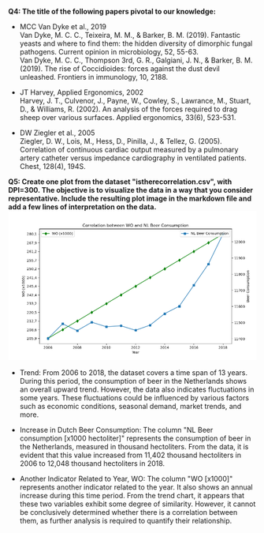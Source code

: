 **Q4: The title of the following papers pivotal to our knowledge:**
* MCC Van Dyke et al., 2019\
Van Dyke, M. C. C., Teixeira, M. M., & Barker, B. M. (2019). Fantastic yeasts and where to find them: the hidden diversity of dimorphic fungal pathogens. Current opinion in microbiology, 52, 55-63.\
Van Dyke, M. C. C., Thompson 3rd, G. R., Galgiani, J. N., & Barker, B. M. (2019). The rise of Coccidioides: forces against the dust devil unleashed. Frontiers in immunology, 10, 2188.

* JT Harvey, Applied Ergonomics, 2002\
Harvey, J. T., Culvenor, J., Payne, W., Cowley, S., Lawrance, M., Stuart, D., & Williams, R. (2002). An analysis of the forces required to drag sheep over various surfaces. Applied ergonomics, 33(6), 523-531.

* DW Ziegler et al., 2005\
Ziegler, D. W., Lois, M., Hess, D., Pinilla, J., & Tellez, G. (2005). Correlation of continuous cardiac output measured by a pulmonary artery catheter versus impedance cardiography in ventilated patients. Chest, 128(4), 194S.

**Q5: Create one plot from the dataset "istherecorrelation.csv", with DPI=300. The objective is to visualize the data in a way that you consider representative. Include the resulting plot image in the markdown file and add a few lines of interpretation on the data.**
![figure1](Beer.png "Beer consumpution in NL")
* Trend: From 2006 to 2018, the dataset covers a time span of 13 years. During this period, the consumption of beer in the Netherlands shows an overall upward trend. However, the data also indicates fluctuations in some years. These fluctuations could be influenced by various factors such as economic conditions, seasonal demand, market trends, and more.

* Increase in Dutch Beer Consumption: The column "NL Beer consumption [x1000 hectoliter]" represents the consumption of beer in the Netherlands, measured in thousand hectoliters. From the data, it is evident that this value increased from 11,402 thousand hectoliters in 2006 to 12,048 thousand hectoliters in 2018.

* Another Indicator Related to Year, WO: The column "WO [x1000]" represents another indicator related to the year. It also shows an annual increase during this time period. From the trend chart, it appears that these two variables exhibit some degree of similarity. However, it cannot be conclusively determined whether there is a correlation between them, as further analysis is required to quantify their relationship.



